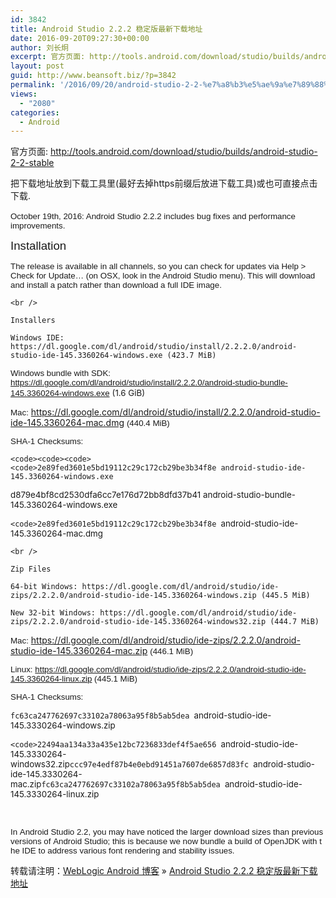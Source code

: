 ```yaml
---
id: 3842
title: Android Studio 2.2.2 稳定版最新下载地址
date: 2016-09-20T09:27:30+00:00
author: 刘长炯
excerpt: 官方页面: http://tools.android.com/download/studio/builds/android-studio-2-2-stable
layout: post
guid: http://www.beansoft.biz/?p=3842
permalink: '/2016/09/20/android-studio-2-2-%e7%a8%b3%e5%ae%9a%e7%89%88%e6%9c%80%e6%96%b0%e4%b8%8b%e8%bd%bd%e5%9c%b0%e5%9d%80/'
views:
  - "2080"
categories:
  - Android
---
```

官方页面: <http://tools.android.com/download/studio/builds/android-studio-2-2-stable>

把下载地址放到下载工具里(最好去掉https前缀后放进下载工具)或也可直接点击下载.



<span style="font-size:13.3333px;background-color:transparent;font-family:Arial">October 19th, 2016: Android Studio 2.2.2 includes</span> <span style="font-size:13.3333px;background-color:transparent;font-family:Arial">bug fixes and performance improvements.</span>



<span style="font-size:18.6667px;font-family:Arial;vertical-align:baseline">Installation</span>

<span style="font-size:13.3333px;font-family:Arial;vertical-align:baseline">The release is available in all channels, so you can check for updates via Help > Check for Update&#8230; (on OSX, look in the Android Studio menu). This will download and install a patch rather than download a full IDE image.</span>

`<br />`

`Installers`

`Windows IDE: https://dl.google.com/dl/android/studio/install/2.2.2.0/android-studio-ide-145.3360264-windows.exe (423.7 MiB)`

<span style="font-size:13.3333px;font-family:Arial;vertical-align:baseline"><span style="font-size:13.3333px;vertical-align:baseline">Windows bundle with SDK:</span> <a href="https://dl.google.com/dl/android/studio/install/2.2.2.0/android-studio-bundle-145.3360264-windows.exe"><span>https://dl.google.com/dl/android/studio/install/2.2.2.0/android-studio-bundle-145.3360264-windows.exe</span></a> <span style="font-size:13.3333px;vertical-align:baseline">(1.6 GiB)</span></span>

<span style="font-size:13.3333px;font-family:Arial;vertical-align:baseline">Mac:</span> [<span>https://dl.google.com/dl/android/studio/install/2.2.2.0/android-studio-ide-145.3360264-mac.dmg</span>](https://dl.google.com/dl/android/studio/install/2.2.2.0/android-studio-ide-145.3360264-mac.dmg) <span style="font-size:13.3333px;font-family:Arial;vertical-align:baseline">(440.4 MiB)</span>



<span style="font-size:13.3333px;font-family:Arial;vertical-align:baseline">SHA-1 Checksums:</span>

`<code><code><code><code>2e89fed3601e5bd19112c29c172cb29be3b34f8e android-studio-ide-145.3360264-windows.exe`</code></code></code></code>

<span style="font-size:13.3333px">d879e4bf8cd2530dfa6cc7e176d72bb8dfd37b41 </span><span style="font-size:13.3333px">android-studio-bundle-145.3360264-windows.exe</span>

`<code>2e89fed3601e5bd19112c29c172cb29be3b34f8e `<span style="font-size:13.3333px">android-studio-ide-145.3360264-mac.dmg</span></code>

`<br />`

`Zip Files`

`64-bit Windows: https://dl.google.com/dl/android/studio/ide-zips/2.2.2.0/android-studio-ide-145.3360264-windows.zip (445.5 MiB)`

`New 32-bit Windows: https://dl.google.com/dl/android/studio/ide-zips/2.2.2.0/android-studio-ide-145.3360264-windows32.zip (444.7 MiB)`

<span style="font-size:13.3333px;font-family:Arial;vertical-align:baseline">Mac:</span> [<span>https://dl.google.com/dl/android/studio/ide-zips/2.2.2.0/android-studio-ide-145.3360264-mac.zip</span>](https://dl.google.com/dl/android/studio/ide-zips/2.2.2.0/android-studio-ide-145.3360264-mac.zip) <span style="font-size:13.3333px;font-family:Arial;vertical-align:baseline">(446.1 MiB)</span>

<span style="font-size:13.3333px;font-family:Arial;vertical-align:baseline">Linux: <a href="https://dl.google.com/dl/android/studio/ide-zips/2.2.2.0/android-studio-ide-145.3360264-linux.zip">https://dl.google.com/dl/android/studio/ide-zips/2.2.2.0/android-studio-ide-145.3360264-linux.zip</a> (445.1 MiB)</span>



<span style="font-size:13.3333px;font-family:Arial;vertical-align:baseline">SHA-1 Checksums:</span>

`fc63ca247762697c33102a78063a95f8b5ab5dea `<span style="font-size:13.3333px">android-studio-ide-145.3330264-windows.zip</span>

`<code>22494aa134a33a435e12bc7236833def4f5ae656 `<span style="font-size:13.3333px">android-studio-ide-145.3330264-windows32.zip</span>`ccc97e4edf87b4e0ebd91451a7607de6857d83fc `<span style="font-size:13.3333px">android-studio-ide-145.3330264-mac.zip</span>`fc63ca247762697c33102a78063a95f8b5ab5dea `</code><span style="font-size:13.3333px;background-color:transparent">android-studio-ide-145.3330264-linux.zip</span>

<span style="background-color:transparent"><br /></span>

<span style="font-family:Arial;font-size:13.3333px">In Android Studio 2.2, you may have noticed the larger download sizes than previous versions of Android Studio; this is because we now bundle a build of OpenJDK with the IDE to address various font rendering and stability issues.</span>

转载请注明：[WebLogic Android 博客](http://www.beansoft.biz) &raquo; [Android Studio 2.2.2 稳定版最新下载地址](http://www.beansoft.biz/2016/09/20/android-studio-2-2-%e7%a8%b3%e5%ae%9a%e7%89%88%e6%9c%80%e6%96%b0%e4%b8%8b%e8%bd%bd%e5%9c%b0%e5%9d%80/)